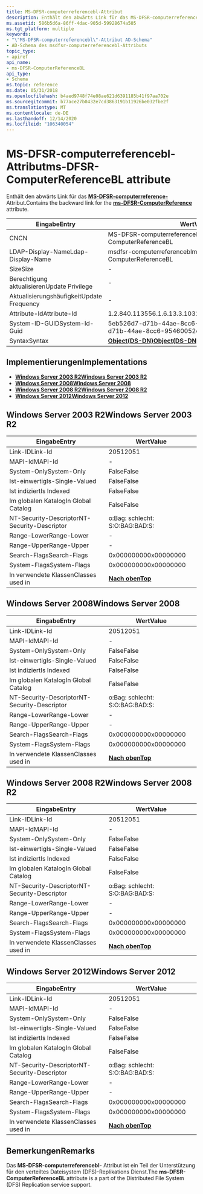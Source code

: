 ```yaml
---
title: MS-DFSR-computerreferencebl-Attribut
description: Enthält den abwärts Link für das MS-DFSR-computerreference-Attribut.
ms.assetid: 586b5d6a-86ff-4dac-905d-59928674a505
ms.tgt_platform: multiple
keywords:
- "\"MS-DFSR-computerreferencebl\"-Attribut AD-Schema"
- AD-Schema des msdfsr-computerreferencebl-Attributs
topic_type:
- apiref
api_name:
- ms-DFSR-ComputerReferenceBL
api_type:
- Schema
ms.topic: reference
ms.date: 05/31/2018
ms.openlocfilehash: b4aed9748f74e08ae621d6391185b41f97aa702e
ms.sourcegitcommit: b77ace27b0432e7cd3863191b11926be032fbe2f
ms.translationtype: MT
ms.contentlocale: de-DE
ms.lasthandoff: 12/14/2020
ms.locfileid: "106340054"
---
```

# <a name="ms-dfsr-computerreferencebl-attribute"></a><span data-ttu-id="680ac-105">MS-DFSR-computerreferencebl-Attribut</span><span class="sxs-lookup"><span data-stu-id="680ac-105">ms-DFSR-ComputerReferenceBL attribute</span></span>

<span data-ttu-id="680ac-106">Enthält den abwärts Link für das [**MS-DFSR-computerreference-**](a-msdfsr-computerreference.md) Attribut.</span><span class="sxs-lookup"><span data-stu-id="680ac-106">Contains the backward link for the [**ms-DFSR-ComputerReference**](a-msdfsr-computerreference.md) attribute.</span></span>



| <span data-ttu-id="680ac-107">Eingabe</span><span class="sxs-lookup"><span data-stu-id="680ac-107">Entry</span></span> | <span data-ttu-id="680ac-108">Wert</span><span class="sxs-lookup"><span data-stu-id="680ac-108">Value</span></span> |
|-------------------|-----------------------------------------|
| <span data-ttu-id="680ac-109">CN</span><span class="sxs-lookup"><span data-stu-id="680ac-109">CN</span></span>                | <span data-ttu-id="680ac-110">MS-DFSR-computerreferencebl</span><span class="sxs-lookup"><span data-stu-id="680ac-110">ms-DFSR-ComputerReferenceBL</span></span>             |
| <span data-ttu-id="680ac-111">LDAP-Display-Name</span><span class="sxs-lookup"><span data-stu-id="680ac-111">Ldap-Display-Name</span></span> | <span data-ttu-id="680ac-112">msdfsr-computerreferencebl</span><span class="sxs-lookup"><span data-stu-id="680ac-112">msDFSR-ComputerReferenceBL</span></span>              |
| <span data-ttu-id="680ac-113">Size</span><span class="sxs-lookup"><span data-stu-id="680ac-113">Size</span></span>              | \-                                      |
| <span data-ttu-id="680ac-114">Berechtigung aktualisieren</span><span class="sxs-lookup"><span data-stu-id="680ac-114">Update Privilege</span></span>  | \-                                      |
| <span data-ttu-id="680ac-115">Aktualisierungshäufigkeit</span><span class="sxs-lookup"><span data-stu-id="680ac-115">Update Frequency</span></span>  | \-                                      |
| <span data-ttu-id="680ac-116">Attribute-Id</span><span class="sxs-lookup"><span data-stu-id="680ac-116">Attribute-Id</span></span>      | <span data-ttu-id="680ac-117">1.2.840.113556.1.6.13.3.103</span><span class="sxs-lookup"><span data-stu-id="680ac-117">1.2.840.113556.1.6.13.3.103</span></span>             |
| <span data-ttu-id="680ac-118">System-ID-GUID</span><span class="sxs-lookup"><span data-stu-id="680ac-118">System-Id-Guid</span></span>    | <span data-ttu-id="680ac-119">5eb526d7-d71b-44ae-8cc6-95460052e6ac</span><span class="sxs-lookup"><span data-stu-id="680ac-119">5eb526d7-d71b-44ae-8cc6-95460052e6ac</span></span>    |
| <span data-ttu-id="680ac-120">Syntax</span><span class="sxs-lookup"><span data-stu-id="680ac-120">Syntax</span></span>            | [<span data-ttu-id="680ac-121">**Object(DS-DN)**</span><span class="sxs-lookup"><span data-stu-id="680ac-121">**Object(DS-DN)**</span></span>](s-object-ds-dn.md) |



## <a name="implementations"></a><span data-ttu-id="680ac-122">Implementierungen</span><span class="sxs-lookup"><span data-stu-id="680ac-122">Implementations</span></span>

-   [<span data-ttu-id="680ac-123">**Windows Server 2003 R2**</span><span class="sxs-lookup"><span data-stu-id="680ac-123">**Windows Server 2003 R2**</span></span>](#windows-server-2003-r2)
-   [<span data-ttu-id="680ac-124">**Windows Server 2008**</span><span class="sxs-lookup"><span data-stu-id="680ac-124">**Windows Server 2008**</span></span>](#windows-server-2008)
-   [<span data-ttu-id="680ac-125">**Windows Server 2008 R2**</span><span class="sxs-lookup"><span data-stu-id="680ac-125">**Windows Server 2008 R2**</span></span>](#windows-server-2008-r2)
-   [<span data-ttu-id="680ac-126">**Windows Server 2012**</span><span class="sxs-lookup"><span data-stu-id="680ac-126">**Windows Server 2012**</span></span>](#windows-server-2012)

## <a name="windows-server-2003-r2"></a><span data-ttu-id="680ac-127">Windows Server 2003 R2</span><span class="sxs-lookup"><span data-stu-id="680ac-127">Windows Server 2003 R2</span></span>



| <span data-ttu-id="680ac-128">Eingabe</span><span class="sxs-lookup"><span data-stu-id="680ac-128">Entry</span></span> | <span data-ttu-id="680ac-129">Wert</span><span class="sxs-lookup"><span data-stu-id="680ac-129">Value</span></span> |
|------------------------|---------------------------------|
| <span data-ttu-id="680ac-130">Link-ID</span><span class="sxs-lookup"><span data-stu-id="680ac-130">Link-Id</span></span>                | <span data-ttu-id="680ac-131">2051</span><span class="sxs-lookup"><span data-stu-id="680ac-131">2051</span></span>                            |
| <span data-ttu-id="680ac-132">MAPI-Id</span><span class="sxs-lookup"><span data-stu-id="680ac-132">MAPI-Id</span></span>                | \-                              |
| <span data-ttu-id="680ac-133">System-Only</span><span class="sxs-lookup"><span data-stu-id="680ac-133">System-Only</span></span>            | <span data-ttu-id="680ac-134">False</span><span class="sxs-lookup"><span data-stu-id="680ac-134">False</span></span>                           |
| <span data-ttu-id="680ac-135">Ist-einwertig</span><span class="sxs-lookup"><span data-stu-id="680ac-135">Is-Single-Valued</span></span>       | <span data-ttu-id="680ac-136">False</span><span class="sxs-lookup"><span data-stu-id="680ac-136">False</span></span>                           |
| <span data-ttu-id="680ac-137">Ist indiziert</span><span class="sxs-lookup"><span data-stu-id="680ac-137">Is Indexed</span></span>             | <span data-ttu-id="680ac-138">False</span><span class="sxs-lookup"><span data-stu-id="680ac-138">False</span></span>                           |
| <span data-ttu-id="680ac-139">Im globalen Katalog</span><span class="sxs-lookup"><span data-stu-id="680ac-139">In Global Catalog</span></span>      | <span data-ttu-id="680ac-140">False</span><span class="sxs-lookup"><span data-stu-id="680ac-140">False</span></span>                           |
| <span data-ttu-id="680ac-141">NT-Security-Descriptor</span><span class="sxs-lookup"><span data-stu-id="680ac-141">NT-Security-Descriptor</span></span> | <span data-ttu-id="680ac-142">o:Bag: schlecht: S:</span><span class="sxs-lookup"><span data-stu-id="680ac-142">O:BAG:BAD:S:</span></span>                    |
| <span data-ttu-id="680ac-143">Range-Lower</span><span class="sxs-lookup"><span data-stu-id="680ac-143">Range-Lower</span></span>            | \-                              |
| <span data-ttu-id="680ac-144">Range-Upper</span><span class="sxs-lookup"><span data-stu-id="680ac-144">Range-Upper</span></span>            | \-                              |
| <span data-ttu-id="680ac-145">Search-Flags</span><span class="sxs-lookup"><span data-stu-id="680ac-145">Search-Flags</span></span>           | <span data-ttu-id="680ac-146">0x00000000</span><span class="sxs-lookup"><span data-stu-id="680ac-146">0x00000000</span></span>                      |
| <span data-ttu-id="680ac-147">System-Flags</span><span class="sxs-lookup"><span data-stu-id="680ac-147">System-Flags</span></span>           | <span data-ttu-id="680ac-148">0x00000000</span><span class="sxs-lookup"><span data-stu-id="680ac-148">0x00000000</span></span>                      |
| <span data-ttu-id="680ac-149">In verwendete Klassen</span><span class="sxs-lookup"><span data-stu-id="680ac-149">Classes used in</span></span>        | [<span data-ttu-id="680ac-150">**Nach oben**</span><span class="sxs-lookup"><span data-stu-id="680ac-150">**Top**</span></span>](c-top.md)<br/> |



## <a name="windows-server-2008"></a><span data-ttu-id="680ac-151">Windows Server 2008</span><span class="sxs-lookup"><span data-stu-id="680ac-151">Windows Server 2008</span></span>



| <span data-ttu-id="680ac-152">Eingabe</span><span class="sxs-lookup"><span data-stu-id="680ac-152">Entry</span></span> | <span data-ttu-id="680ac-153">Wert</span><span class="sxs-lookup"><span data-stu-id="680ac-153">Value</span></span> |
|------------------------|---------------------------------|
| <span data-ttu-id="680ac-154">Link-ID</span><span class="sxs-lookup"><span data-stu-id="680ac-154">Link-Id</span></span>                | <span data-ttu-id="680ac-155">2051</span><span class="sxs-lookup"><span data-stu-id="680ac-155">2051</span></span>                            |
| <span data-ttu-id="680ac-156">MAPI-Id</span><span class="sxs-lookup"><span data-stu-id="680ac-156">MAPI-Id</span></span>                | \-                              |
| <span data-ttu-id="680ac-157">System-Only</span><span class="sxs-lookup"><span data-stu-id="680ac-157">System-Only</span></span>            | <span data-ttu-id="680ac-158">False</span><span class="sxs-lookup"><span data-stu-id="680ac-158">False</span></span>                           |
| <span data-ttu-id="680ac-159">Ist-einwertig</span><span class="sxs-lookup"><span data-stu-id="680ac-159">Is-Single-Valued</span></span>       | <span data-ttu-id="680ac-160">False</span><span class="sxs-lookup"><span data-stu-id="680ac-160">False</span></span>                           |
| <span data-ttu-id="680ac-161">Ist indiziert</span><span class="sxs-lookup"><span data-stu-id="680ac-161">Is Indexed</span></span>             | <span data-ttu-id="680ac-162">False</span><span class="sxs-lookup"><span data-stu-id="680ac-162">False</span></span>                           |
| <span data-ttu-id="680ac-163">Im globalen Katalog</span><span class="sxs-lookup"><span data-stu-id="680ac-163">In Global Catalog</span></span>      | <span data-ttu-id="680ac-164">False</span><span class="sxs-lookup"><span data-stu-id="680ac-164">False</span></span>                           |
| <span data-ttu-id="680ac-165">NT-Security-Descriptor</span><span class="sxs-lookup"><span data-stu-id="680ac-165">NT-Security-Descriptor</span></span> | <span data-ttu-id="680ac-166">o:Bag: schlecht: S:</span><span class="sxs-lookup"><span data-stu-id="680ac-166">O:BAG:BAD:S:</span></span>                    |
| <span data-ttu-id="680ac-167">Range-Lower</span><span class="sxs-lookup"><span data-stu-id="680ac-167">Range-Lower</span></span>            | \-                              |
| <span data-ttu-id="680ac-168">Range-Upper</span><span class="sxs-lookup"><span data-stu-id="680ac-168">Range-Upper</span></span>            | \-                              |
| <span data-ttu-id="680ac-169">Search-Flags</span><span class="sxs-lookup"><span data-stu-id="680ac-169">Search-Flags</span></span>           | <span data-ttu-id="680ac-170">0x00000000</span><span class="sxs-lookup"><span data-stu-id="680ac-170">0x00000000</span></span>                      |
| <span data-ttu-id="680ac-171">System-Flags</span><span class="sxs-lookup"><span data-stu-id="680ac-171">System-Flags</span></span>           | <span data-ttu-id="680ac-172">0x00000000</span><span class="sxs-lookup"><span data-stu-id="680ac-172">0x00000000</span></span>                      |
| <span data-ttu-id="680ac-173">In verwendete Klassen</span><span class="sxs-lookup"><span data-stu-id="680ac-173">Classes used in</span></span>        | [<span data-ttu-id="680ac-174">**Nach oben**</span><span class="sxs-lookup"><span data-stu-id="680ac-174">**Top**</span></span>](c-top.md)<br/> |



## <a name="windows-server-2008-r2"></a><span data-ttu-id="680ac-175">Windows Server 2008 R2</span><span class="sxs-lookup"><span data-stu-id="680ac-175">Windows Server 2008 R2</span></span>



| <span data-ttu-id="680ac-176">Eingabe</span><span class="sxs-lookup"><span data-stu-id="680ac-176">Entry</span></span> | <span data-ttu-id="680ac-177">Wert</span><span class="sxs-lookup"><span data-stu-id="680ac-177">Value</span></span> |
|------------------------|---------------------------------|
| <span data-ttu-id="680ac-178">Link-ID</span><span class="sxs-lookup"><span data-stu-id="680ac-178">Link-Id</span></span>                | <span data-ttu-id="680ac-179">2051</span><span class="sxs-lookup"><span data-stu-id="680ac-179">2051</span></span>                            |
| <span data-ttu-id="680ac-180">MAPI-Id</span><span class="sxs-lookup"><span data-stu-id="680ac-180">MAPI-Id</span></span>                | \-                              |
| <span data-ttu-id="680ac-181">System-Only</span><span class="sxs-lookup"><span data-stu-id="680ac-181">System-Only</span></span>            | <span data-ttu-id="680ac-182">False</span><span class="sxs-lookup"><span data-stu-id="680ac-182">False</span></span>                           |
| <span data-ttu-id="680ac-183">Ist-einwertig</span><span class="sxs-lookup"><span data-stu-id="680ac-183">Is-Single-Valued</span></span>       | <span data-ttu-id="680ac-184">False</span><span class="sxs-lookup"><span data-stu-id="680ac-184">False</span></span>                           |
| <span data-ttu-id="680ac-185">Ist indiziert</span><span class="sxs-lookup"><span data-stu-id="680ac-185">Is Indexed</span></span>             | <span data-ttu-id="680ac-186">False</span><span class="sxs-lookup"><span data-stu-id="680ac-186">False</span></span>                           |
| <span data-ttu-id="680ac-187">Im globalen Katalog</span><span class="sxs-lookup"><span data-stu-id="680ac-187">In Global Catalog</span></span>      | <span data-ttu-id="680ac-188">False</span><span class="sxs-lookup"><span data-stu-id="680ac-188">False</span></span>                           |
| <span data-ttu-id="680ac-189">NT-Security-Descriptor</span><span class="sxs-lookup"><span data-stu-id="680ac-189">NT-Security-Descriptor</span></span> | <span data-ttu-id="680ac-190">o:Bag: schlecht: S:</span><span class="sxs-lookup"><span data-stu-id="680ac-190">O:BAG:BAD:S:</span></span>                    |
| <span data-ttu-id="680ac-191">Range-Lower</span><span class="sxs-lookup"><span data-stu-id="680ac-191">Range-Lower</span></span>            | \-                              |
| <span data-ttu-id="680ac-192">Range-Upper</span><span class="sxs-lookup"><span data-stu-id="680ac-192">Range-Upper</span></span>            | \-                              |
| <span data-ttu-id="680ac-193">Search-Flags</span><span class="sxs-lookup"><span data-stu-id="680ac-193">Search-Flags</span></span>           | <span data-ttu-id="680ac-194">0x00000000</span><span class="sxs-lookup"><span data-stu-id="680ac-194">0x00000000</span></span>                      |
| <span data-ttu-id="680ac-195">System-Flags</span><span class="sxs-lookup"><span data-stu-id="680ac-195">System-Flags</span></span>           | <span data-ttu-id="680ac-196">0x00000000</span><span class="sxs-lookup"><span data-stu-id="680ac-196">0x00000000</span></span>                      |
| <span data-ttu-id="680ac-197">In verwendete Klassen</span><span class="sxs-lookup"><span data-stu-id="680ac-197">Classes used in</span></span>        | [<span data-ttu-id="680ac-198">**Nach oben**</span><span class="sxs-lookup"><span data-stu-id="680ac-198">**Top**</span></span>](c-top.md)<br/> |



## <a name="windows-server-2012"></a><span data-ttu-id="680ac-199">Windows Server 2012</span><span class="sxs-lookup"><span data-stu-id="680ac-199">Windows Server 2012</span></span>



| <span data-ttu-id="680ac-200">Eingabe</span><span class="sxs-lookup"><span data-stu-id="680ac-200">Entry</span></span> | <span data-ttu-id="680ac-201">Wert</span><span class="sxs-lookup"><span data-stu-id="680ac-201">Value</span></span> |
|------------------------|---------------------------------|
| <span data-ttu-id="680ac-202">Link-ID</span><span class="sxs-lookup"><span data-stu-id="680ac-202">Link-Id</span></span>                | <span data-ttu-id="680ac-203">2051</span><span class="sxs-lookup"><span data-stu-id="680ac-203">2051</span></span>                            |
| <span data-ttu-id="680ac-204">MAPI-Id</span><span class="sxs-lookup"><span data-stu-id="680ac-204">MAPI-Id</span></span>                | \-                              |
| <span data-ttu-id="680ac-205">System-Only</span><span class="sxs-lookup"><span data-stu-id="680ac-205">System-Only</span></span>            | <span data-ttu-id="680ac-206">False</span><span class="sxs-lookup"><span data-stu-id="680ac-206">False</span></span>                           |
| <span data-ttu-id="680ac-207">Ist-einwertig</span><span class="sxs-lookup"><span data-stu-id="680ac-207">Is-Single-Valued</span></span>       | <span data-ttu-id="680ac-208">False</span><span class="sxs-lookup"><span data-stu-id="680ac-208">False</span></span>                           |
| <span data-ttu-id="680ac-209">Ist indiziert</span><span class="sxs-lookup"><span data-stu-id="680ac-209">Is Indexed</span></span>             | <span data-ttu-id="680ac-210">False</span><span class="sxs-lookup"><span data-stu-id="680ac-210">False</span></span>                           |
| <span data-ttu-id="680ac-211">Im globalen Katalog</span><span class="sxs-lookup"><span data-stu-id="680ac-211">In Global Catalog</span></span>      | <span data-ttu-id="680ac-212">False</span><span class="sxs-lookup"><span data-stu-id="680ac-212">False</span></span>                           |
| <span data-ttu-id="680ac-213">NT-Security-Descriptor</span><span class="sxs-lookup"><span data-stu-id="680ac-213">NT-Security-Descriptor</span></span> | <span data-ttu-id="680ac-214">o:Bag: schlecht: S:</span><span class="sxs-lookup"><span data-stu-id="680ac-214">O:BAG:BAD:S:</span></span>                    |
| <span data-ttu-id="680ac-215">Range-Lower</span><span class="sxs-lookup"><span data-stu-id="680ac-215">Range-Lower</span></span>            | \-                              |
| <span data-ttu-id="680ac-216">Range-Upper</span><span class="sxs-lookup"><span data-stu-id="680ac-216">Range-Upper</span></span>            | \-                              |
| <span data-ttu-id="680ac-217">Search-Flags</span><span class="sxs-lookup"><span data-stu-id="680ac-217">Search-Flags</span></span>           | <span data-ttu-id="680ac-218">0x00000000</span><span class="sxs-lookup"><span data-stu-id="680ac-218">0x00000000</span></span>                      |
| <span data-ttu-id="680ac-219">System-Flags</span><span class="sxs-lookup"><span data-stu-id="680ac-219">System-Flags</span></span>           | <span data-ttu-id="680ac-220">0x00000000</span><span class="sxs-lookup"><span data-stu-id="680ac-220">0x00000000</span></span>                      |
| <span data-ttu-id="680ac-221">In verwendete Klassen</span><span class="sxs-lookup"><span data-stu-id="680ac-221">Classes used in</span></span>        | [<span data-ttu-id="680ac-222">**Nach oben**</span><span class="sxs-lookup"><span data-stu-id="680ac-222">**Top**</span></span>](c-top.md)<br/> |



## <a name="remarks"></a><span data-ttu-id="680ac-223">Bemerkungen</span><span class="sxs-lookup"><span data-stu-id="680ac-223">Remarks</span></span>

<span data-ttu-id="680ac-224">Das **MS-DFSR-computerreferencebl-** Attribut ist ein Teil der Unterstützung für den verteiltes Dateisystem (DFS)-Replikations Dienst.</span><span class="sxs-lookup"><span data-stu-id="680ac-224">The **ms-DFSR-ComputerReferenceBL** attribute is a part of the Distributed File System (DFS) Replication service support.</span></span>

 

 





